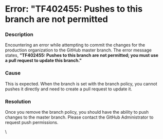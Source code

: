 # Error: "TF402455: Pushes to this branch are not permitted

### Description

Encountering an error while attempting to commit the changes for the production organization to the GitHub master branch. The error message states, **"TF402455: Pushes to this branch are not permitted; you must use a pull request to update this branch."**

### Cause

This is expected. When the branch is set with the branch policy, you cannot pushes it directly and need to create a pull request to update it.

### Resolution

Once you remove the branch policy, you should have the ability to push changes to the master branch. Please contact the GitHub Administrator to request push permissions.

\
